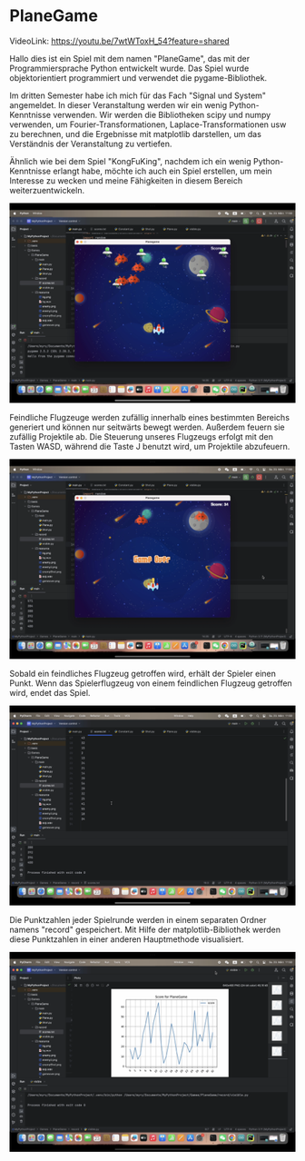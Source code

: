 # PlaneGame

VideoLink: https://youtu.be/7wtWToxH_54?feature=shared

Hallo dies ist ein Spiel mit dem namen "PlaneGame", das mit der Programmiersprache Python entwickelt wurde. Das Spiel wurde objektorientiert programmiert und verwendet die pygame-Bibliothek.

Im dritten Semester habe ich mich für das Fach "Signal und System" angemeldet. In dieser Veranstaltung werden wir ein wenig Python-Kenntnisse verwenden. Wir werden die Bibliotheken scipy und numpy verwenden, um Fourier-Transformationen, Laplace-Transformationen usw zu berechnen, und die Ergebnisse mit matplotlib darstellen, um das Verständnis der Veranstaltung zu vertiefen.

Ähnlich wie bei dem Spiel "KongFuKing", nachdem ich ein wenig Python-Kenntnisse erlangt habe, möchte ich auch ein Spiel erstellen, um mein Interesse zu wecken und meine Fähigkeiten in diesem Bereich weiterzuentwickeln.


![image](https://github.com/myry07/PlaneGame/blob/main/game01.PNG)


Feindliche Flugzeuge werden zufällig innerhalb eines bestimmten Bereichs generiert und können nur seitwärts bewegt werden. Außerdem feuern sie zufällig Projektile ab. Die Steuerung unseres Flugzeugs erfolgt mit den Tasten WASD, während die Taste J benutzt wird, um Projektile abzufeuern.


![image](https://github.com/myry07/PlaneGame/blob/main/over.PNG)



Sobald ein feindliches Flugzeug getroffen wird, erhält der Spieler einen Punkt. Wenn das Spielerflugzeug von einem feindlichen Flugzeug getroffen wird, endet das Spiel.


![image](https://github.com/myry07/PlaneGame/blob/main/score.PNG)


Die Punktzahlen jeder Spielrunde werden in einem separaten Ordner namens "record" gespeichert. Mit Hilfe der matplotlib-Bibliothek werden diese Punktzahlen in einer anderen Hauptmethode visualisiert.


![image](https://github.com/myry07/PlaneGame/blob/main/draw.PNG)
